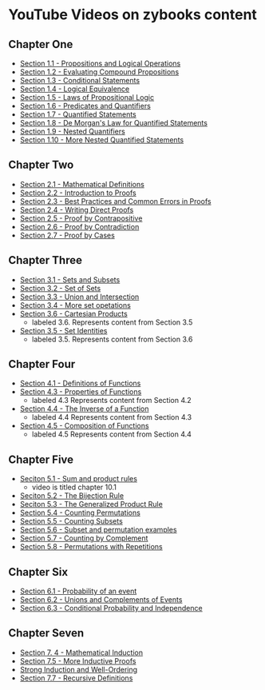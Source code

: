 # YouTube Videos on zybooks content 

## Chapter One
* [Section 1.1 - Propositions and Logical Operations](https://www.youtube.com/watch?v=jgiZKo-Q8UQ)
* [Section 1.2 - Evaluating Compound Propositions](https://www.youtube.com/watch?v=giHhpGuwZ5Y)
* [Section 1.3 - Conditional Statements](https://www.youtube.com/watch?v=G-8hj3rXES0)
* [Section 1.4 - Logical Equivalence](https://www.youtube.com/watch?v=cq75RqBus5I)
* [Section 1.5 - Laws of Propositional Logic](https://www.youtube.com/watch?v=sbPPW9iOECc)
* [Section 1.6 - Predicates and Quantifiers](https://www.youtube.com/watch?v=w_r9y35hJos)
* [Section 1.7 - Quantified Statements](https://www.youtube.com/watch?v=5C1q7Nr-Gcs)
* [Section 1.8 - De Morgan's Law for Quantified Statements](https://www.youtube.com/watch?v=YIAZRdTxS_E)
* [Section 1.9 - Nested Quantifiers](https://www.youtube.com/watch?v=PAtet-ZGEAY&ab_channel=JamesWenson)
* [Section 1.10 - More Nested Quantified Statements](https://www.youtube.com/watch?v=ZOZAN6HKKuY)



## Chapter Two
* [Section 2.1 - Mathematical Definitions](https://www.youtube.com/watch?v=a0QpqrY2Us4)
* [Section 2.2 - Introduction to Proofs](https://www.youtube.com/watch?v=VJt-Zc7l2K8)
* [Section 2.3 - Best Practices and Common Errors in Proofs](https://www.youtube.com/watch?v=BT5vy5SuDng0)
* [Section 2.4 - Writing Direct Proofs](https://www.youtube.com/watch?v=oYOa791flNQ)
* [Section 2.5 - Proof by Contrapositive](https://www.youtube.com/watch?v=DvIFVgtvMGY)
* [Section 2.6 - Proof by Contradiction](https://www.youtube.com/watch?v=PkMFNb7hPcU)
* [Section 2.7 - Proof by Cases](https://www.youtube.com/watch?v=In-kfIKPV9s)


## Chapter Three
* [Section 3.1 - Sets and Subsets](https://www.youtube.com/watch?v=mGt1XejagIw)
* [Section 3.2 - Set of Sets](https://www.youtube.com/watch?v=lm4eM7fitXQ)
* [Section 3.3 - Union and Intersection](https://www.youtube.com/watch?v=ExleInzaBTI)
* [Section 3.4 - More set opetations](https://www.youtube.com/watch?v=01IbHvumHUk)
* [Section 3.6 - Cartesian Products](https://www.youtube.com/watch?v=gGFUTbwvgtA)
    * labeled 3.6. Represents content from Section 3.5 
* [Section 3.5 - Set Identities](https://www.youtube.com/watch?v=-uSJvhUlnb0)
    * labeled 3.5. Represents content from Section 3.6  


## Chapter Four 
* [Section 4.1 - Definitions of Functions](https://www.youtube.com/watch?v=TnbXEemIauw)
* [Section 4.3 - Properties of Functions](https://www.youtube.com/watch?v=0pEZhjTIHNg)
    * labeled 4.3 Represents content from Section 4.2  
* [Section 4.4 - The Inverse of a Function](https://www.youtube.com/watch?v=Xmi9ASoynXo)
    * labeled 4.4 Represents content from Section 4.3  
* [Section 4.5 - Composition of Functions](https://www.youtube.com/watch?v=xaLs3d1Sl-Y)
    * labeled 4.5 Represents content from Section 4.4  


## Chapter Five 
* [Seciton 5.1 - Sum and product rules](https://www.youtube.com/watch?v=O6p2O6TRvUQ)
    * video is titled chapter 10.1 
* [Seciton 5.2 - The Bijection Rule](https://www.youtube.com/watch?v=5QZsD6ihHqM)   
* [Seciton 5.3 - The Generalized Product Rule](https://www.youtube.com/watch?v=PqU7lViawDs)    
* [Section 5.4 - Counting Permutations](https://www.youtube.com/watch?v=-Uxmjo8MTSk)
* [Section 5.5 - Counting Subsets](https://www.youtube.com/watch?v=mGCb4aSQQgU)
* [Section 5.6 -  Subset and permutation examples](https://www.youtube.com/watch?v=hzc359UYWEo)
* [Section 5.7 - Counting by Complement](https://www.youtube.com/watch?v=GQ2VZS_Am90)
* [Section 5.8 - Permutations with Repetitions](https://www.youtube.com/watch?v=mMdlQi7ZFY0)

## Chapter Six
* [Section 6.1 - Probability of an event](https://www.youtube.com/watch?v=A3iZbeBklqc&ab_channel=JamesWenson)
* [Section 6.2 - Unions and Complements of Events](https://www.youtube.com/watch?v=QV2-6tgLNxA&ab_channel=JamesWenson)
* [Section 6.3 - Conditional Probability and Independence](https://www.youtube.com/watch?v=UEDXDtDAKN0&ab_channel=JamesWenson)

## Chapter Seven
* [Section 7. 4 - Mathematical Induction](https://www.youtube.com/watch?v=mbPT4JqziEA&ab_channel=JamesWenson)
* [Section 7.5 - More Inductive Proofs](https://www.youtube.com/watch?v=6jvl7yM40sk&ab_channel=JamesWenson)
* [Strong Induction and Well-Ordering](https://www.youtube.com/watch?v=PyMRZKwsbUM&ab_channel=JamesWenson)
* [Section 7.7 - Recursive Definitions](https://www.youtube.com/watch?v=BVOtbyl70vo&ab_channel=JamesWenson)